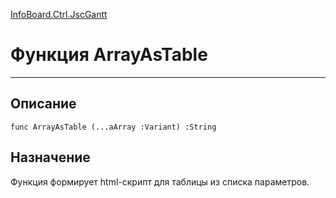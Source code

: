 ﻿---
Link: InfoBoard.Ctrl.JscGantt.@ArrayAsTable
---

<!---  Навигация
[Имя проекта](#) :
-->
[InfoBoard.Ctrl.JscGantt](Default)

# Функция ArrayAsTable
---

## Описание

    func ArrayAsTable (...aArray :Variant) :String

<!--
## Аргументы{#Args}

### Аргумент1

Описание аргумента 1
-->

## Назначение

Функция формирует html-скрипт для таблицы из списка параметров.

<!--
## Пример

    ArrayAsTable...
-->

